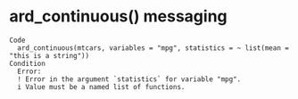 # ard_continuous() messaging

    Code
      ard_continuous(mtcars, variables = "mpg", statistics = ~ list(mean = "this is a string"))
    Condition
      Error:
      ! Error in the argument `statistics` for variable "mpg".
      i Value must be a named list of functions.

